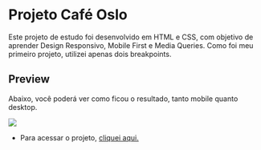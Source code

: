 # Projeto Café Oslo

Este projeto de estudo foi desenvolvido em HTML e CSS, com objetivo de aprender Design Responsivo, Mobile First e Media Queries. Como foi meu primeiro projeto, utilizei apenas dois breakpoints.

## Preview

Abaixo, você poderá ver como ficou o resultado, tanto mobile quanto desktop.

[![](./imagens/gif.gif)]()

- Para acessar o projeto, [cliquei aqui.](https://juliajpereira.github.io/website-responsivo-cafe-oslo/)
